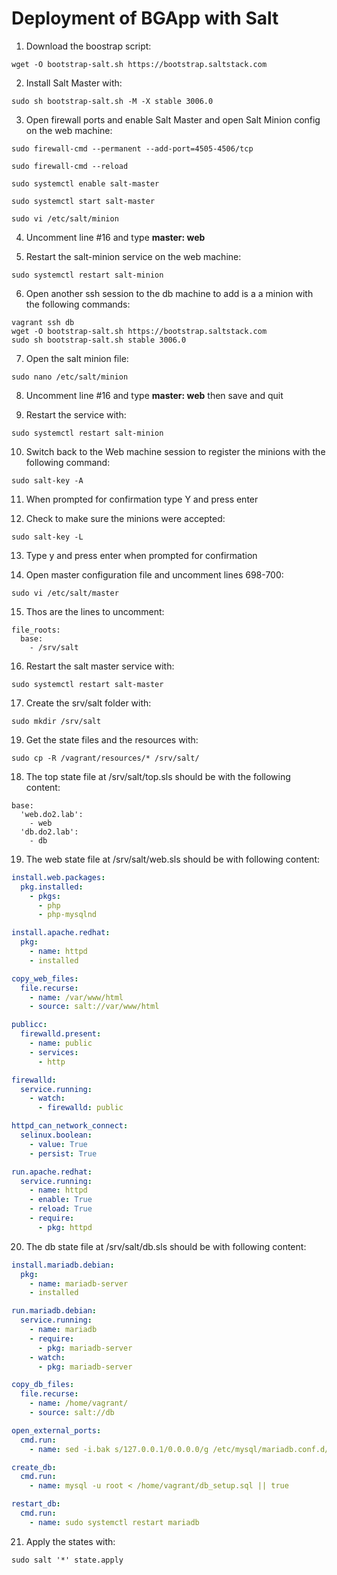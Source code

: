 # Deployment of BGApp with Salt

1. Download the boostrap script:
``` shell
wget -O bootstrap-salt.sh https://bootstrap.saltstack.com
```

2. Install Salt Master with:
``` shell
sudo sh bootstrap-salt.sh -M -X stable 3006.0
```

3. Open firewall ports and enable Salt Master and open Salt Minion config on the web machine:
``` shell
sudo firewall-cmd --permanent --add-port=4505-4506/tcp

sudo firewall-cmd --reload 

sudo systemctl enable salt-master

sudo systemctl start salt-master

sudo vi /etc/salt/minion
```

4. Uncomment line #16 and type **master: web**

5. Restart the salt-minion service on the web machine:
``` shell
sudo systemctl restart salt-minion
```

6. Open another ssh session to the db machine to add is a a minion with the following commands:
``` shell
vagrant ssh db
wget -O bootstrap-salt.sh https://bootstrap.saltstack.com
sudo sh bootstrap-salt.sh stable 3006.0
```

7. Open the salt minion file:
``` shell
sudo nano /etc/salt/minion
```

8. Uncomment line #16 and type **master: web** then save and quit

9. Restart the service with:
``` shell
sudo systemctl restart salt-minion
```

10. Switch back to the Web machine session to register the minions with the following command:
``` shell
sudo salt-key -A
```

11. When prompted for confirmation type Y and press enter

12. Check to make sure the minions were accepted:
``` shell
sudo salt-key -L
```

13. Type y and press enter when prompted for confirmation

14. Open master configuration file and uncomment lines 698-700:
``` shell
sudo vi /etc/salt/master
```

15. Thos are the lines to uncomment:
```
file_roots:
  base:
    - /srv/salt
```

16. Restart the salt master service with:
``` shell
sudo systemctl restart salt-master
```

17. Create the srv/salt folder with:
``` shell
sudo mkdir /srv/salt
```

19. Get the state files and the resources with:
``` shell
sudo cp -R /vagrant/resources/* /srv/salt/
```

18. The top state file at /srv/salt/top.sls should be with the following content:
``` shell
base:
  'web.do2.lab':
    - web
  'db.do2.lab':
    - db
```

19. The web state file at /srv/salt/web.sls should be with following content:
``` yaml
install.web.packages:
  pkg.installed:
    - pkgs:
      - php
      - php-mysqlnd

install.apache.redhat:
  pkg:
    - name: httpd
    - installed

copy_web_files:
  file.recurse:
    - name: /var/www/html
    - source: salt://var/www/html

publicc:
  firewalld.present:
    - name: public
    - services:
      - http

firewalld:
  service.running:
    - watch:
      - firewalld: public

httpd_can_network_connect:
  selinux.boolean:
    - value: True
    - persist: True

run.apache.redhat:
  service.running:
    - name: httpd
    - enable: True
    - reload: True
    - require:
      - pkg: httpd
```

20. The db state file at /srv/salt/db.sls should be with following content:
``` yaml
install.mariadb.debian:
  pkg:
    - name: mariadb-server
    - installed

run.mariadb.debian:
  service.running:
    - name: mariadb
    - require:
      - pkg: mariadb-server
    - watch:
      - pkg: mariadb-server

copy_db_files:
  file.recurse:
    - name: /home/vagrant/
    - source: salt://db

open_external_ports:
  cmd.run:
    - name: sed -i.bak s/127.0.0.1/0.0.0.0/g /etc/mysql/mariadb.conf.d/50-server.cnf

create_db:
  cmd.run:
    - name: mysql -u root < /home/vagrant/db_setup.sql || true

restart_db:
  cmd.run:
    - name: sudo systemctl restart mariadb
```

21. Apply the states with:
``` shell
sudo salt '*' state.apply
```